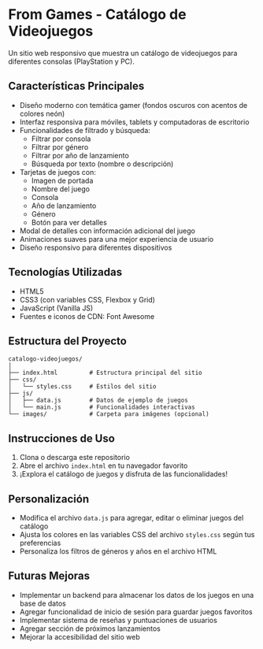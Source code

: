 # From Games - Catálogo de Videojuegos

Un sitio web responsivo que muestra un catálogo de videojuegos para diferentes consolas (PlayStation y PC).

## Características Principales

- Diseño moderno con temática gamer (fondos oscuros con acentos de colores neón)
- Interfaz responsiva para móviles, tablets y computadoras de escritorio
- Funcionalidades de filtrado y búsqueda:
  - Filtrar por consola
  - Filtrar por género
  - Filtrar por año de lanzamiento
  - Búsqueda por texto (nombre o descripción)
- Tarjetas de juegos con:
  - Imagen de portada
  - Nombre del juego
  - Consola
  - Año de lanzamiento
  - Género
  - Botón para ver detalles
- Modal de detalles con información adicional del juego
- Animaciones suaves para una mejor experiencia de usuario
- Diseño responsivo para diferentes dispositivos

## Tecnologías Utilizadas

- HTML5
- CSS3 (con variables CSS, Flexbox y Grid)
- JavaScript (Vanilla JS)
- Fuentes e iconos de CDN: Font Awesome

## Estructura del Proyecto

```
catalogo-videojuegos/
│
├── index.html         # Estructura principal del sitio
├── css/
│   └── styles.css     # Estilos del sitio
├── js/
│   ├── data.js        # Datos de ejemplo de juegos
│   └── main.js        # Funcionalidades interactivas
└── images/            # Carpeta para imágenes (opcional)
```

## Instrucciones de Uso

1. Clona o descarga este repositorio
2. Abre el archivo `index.html` en tu navegador favorito
3. ¡Explora el catálogo de juegos y disfruta de las funcionalidades!

## Personalización

- Modifica el archivo `data.js` para agregar, editar o eliminar juegos del catálogo
- Ajusta los colores en las variables CSS del archivo `styles.css` según tus preferencias
- Personaliza los filtros de géneros y años en el archivo HTML

## Futuras Mejoras

- Implementar un backend para almacenar los datos de los juegos en una base de datos
- Agregar funcionalidad de inicio de sesión para guardar juegos favoritos
- Implementar sistema de reseñas y puntuaciones de usuarios
- Agregar sección de próximos lanzamientos
- Mejorar la accesibilidad del sitio web 